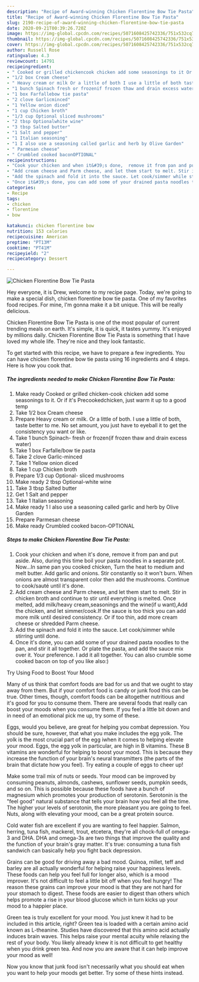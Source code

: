 ```yaml
---
description: "Recipe of Award-winning Chicken Florentine Bow Tie Pasta"
title: "Recipe of Award-winning Chicken Florentine Bow Tie Pasta"
slug: 2190-recipe-of-award-winning-chicken-florentine-bow-tie-pasta
date: 2020-09-21T00:39:26.720Z
image: https://img-global.cpcdn.com/recipes/5071608425742336/751x532cq70/chicken-florentine-bow-tie-pasta-recipe-main-photo.jpg
thumbnail: https://img-global.cpcdn.com/recipes/5071608425742336/751x532cq70/chicken-florentine-bow-tie-pasta-recipe-main-photo.jpg
cover: https://img-global.cpcdn.com/recipes/5071608425742336/751x532cq70/chicken-florentine-bow-tie-pasta-recipe-main-photo.jpg
author: Russell Rose
ratingvalue: 4.3
reviewcount: 14791
recipeingredient:
- " Cooked or grilled chickencook chicken add some seasonings to it Or if its Precookedchicken just warm it up to a good temp"
- "1/2 box Cream cheese"
- " Heavy cream or milk Or a little of both I use a little of both taste better to me No set amount you just have to eyeball it to get the consistency you want or like"
- "1 bunch Spinach fresh or frozenif frozen thaw and drain excess water"
- "1 box Farfallebow tie pasta"
- "2 clove Garlicminced"
- "1 Yellow onion diced"
- "1 cup Chicken broth"
- "1/3 cup Optional sliced mushrooms"
- "2 tbsp Optionalwhite wine"
- "3 tbsp Salted butter"
- "1 Salt and pepper"
- "1 Italian seasoning"
- "1 I also use a seasoning called garlic and herb by Olive Garden"
- " Parmesan cheese"
- " Crumbled cooked baconOPTIONAL"
recipeinstructions:
- "Cook your chicken and when it&#39;s done,  remove it from pan and put aside. Also, during this time boil your pasta noodles in a separate pot. Now...In same pan you cooked chicken, Turn the heat to medium and melt butter. Add garlic and onions. Stir constantly so it won&#39;t burn. When onions are almost transparent color then add the mushrooms. Continue to cook/sauté until it&#39;s done."
- "Add cream cheese and Parm cheese, and let them start to melt. Stir in chicken broth  and continue to stir until everything is melted. Once melted, add milk/heavy cream,seasonings and the wine(if u want),Add the chicken, and let simmer/cook.If the sauce is too thick you can add more milk until desired consistency. Or if too thin, add more cream cheese or shredded Parm cheese."
- "Add the spinach and fold it into the sauce. Let cook/simmer while stirring until done."
- "Once it&#39;s done, you can add some of your drained pasta noodles to the pan, and stir it all together. Or plate the pasta, and add the sauce mix over it. Your preference. I add it all together. You can also crumble some cooked bacon on top of you like also:)"
categories:
- Recipe
tags:
- chicken
- florentine
- bow

katakunci: chicken florentine bow 
nutrition: 153 calories
recipecuisine: American
preptime: "PT13M"
cooktime: "PT41M"
recipeyield: "2"
recipecategory: Dessert

---
```



![Chicken Florentine Bow Tie Pasta](https://img-global.cpcdn.com/recipes/5071608425742336/751x532cq70/chicken-florentine-bow-tie-pasta-recipe-main-photo.jpg)

Hey everyone, it is Drew, welcome to my recipe page. Today, we're going to make a special dish, chicken florentine bow tie pasta. One of my favorites food recipes. For mine, I'm gonna make it a bit unique. This will be really delicious.



Chicken Florentine Bow Tie Pasta is one of the most popular of current trending meals on earth. It's simple, it is quick, it tastes yummy. It's enjoyed by millions daily. Chicken Florentine Bow Tie Pasta is something that I have loved my whole life. They're nice and they look fantastic.


To get started with this recipe, we have to prepare a few ingredients. You can have chicken florentine bow tie pasta using 16 ingredients and 4 steps. Here is how you cook that.

<!--inarticleads1-->

##### The ingredients needed to make Chicken Florentine Bow Tie Pasta:

1. Make ready  Cooked or grilled chicken-cook chicken add some seasonings to it. Or if it&#39;s Precookedchicken, just warm it up to a good temp
1. Take 1/2 box Cream cheese
1. Prepare  Heavy cream or milk. Or a little of both. I use a little of both, taste better to me. No set amount, you just have to eyeball it to get the consistency you want or like.
1. Take 1 bunch Spinach- fresh or frozen(if frozen thaw and drain excess water)
1. Take 1 box Farfalle/bow tie pasta
1. Take 2 clove Garlic-minced
1. Take 1 Yellow onion diced
1. Take 1 cup Chicken broth
1. Prepare 1/3 cup Optional- sliced mushrooms
1. Make ready 2 tbsp Optional-white wine
1. Take 3 tbsp Salted butter
1. Get 1 Salt and pepper
1. Take 1 Italian seasoning
1. Make ready 1 I also use a seasoning called garlic and herb by Olive Garden
1. Prepare  Parmesan cheese
1. Make ready  Crumbled cooked bacon-OPTIONAL




<!--inarticleads2-->

##### Steps to make Chicken Florentine Bow Tie Pasta:

1. Cook your chicken and when it&#39;s done,  remove it from pan and put aside. Also, during this time boil your pasta noodles in a separate pot. Now...In same pan you cooked chicken, Turn the heat to medium and melt butter. Add garlic and onions. Stir constantly so it won&#39;t burn. When onions are almost transparent color then add the mushrooms. Continue to cook/sauté until it&#39;s done.
1. Add cream cheese and Parm cheese, and let them start to melt. Stir in chicken broth  and continue to stir until everything is melted. Once melted, add milk/heavy cream,seasonings and the wine(if u want),Add the chicken, and let simmer/cook.If the sauce is too thick you can add more milk until desired consistency. Or if too thin, add more cream cheese or shredded Parm cheese.
1. Add the spinach and fold it into the sauce. Let cook/simmer while stirring until done.
1. Once it&#39;s done, you can add some of your drained pasta noodles to the pan, and stir it all together. Or plate the pasta, and add the sauce mix over it. Your preference. I add it all together. You can also crumble some cooked bacon on top of you like also:)




Try Using Food to Boost Your Mood


Many of us think that comfort foods are bad for us and that we ought to stay away from them. But if your comfort food is candy or junk food this can be true. Other times, though, comfort foods can be altogether nutritious and it's good for you to consume them. There are several foods that really can boost your moods when you consume them. If you feel a little bit down and in need of an emotional pick me up, try some of these.

Eggs, would you believe, are great for helping you combat depression. You should be sure, however, that what you make includes the egg yolk. The yolk is the most crucial part of the egg iwhen it comes to helping elevate your mood. Eggs, the egg yolk in particular, are high in B vitamins. These B vitamins are wonderful for helping to boost your mood. This is because they increase the function of your brain's neural transmitters (the parts of the brain that dictate how you feel). Try eating a couple of eggs to cheer up!

Make some trail mix of nuts or seeds. Your mood can be improved by consuming peanuts, almonds, cashews, sunflower seeds, pumpkin seeds, and so on. This is possible because these foods have a bunch of magnesium which promotes your production of serotonin. Serotonin is the "feel good" natural substance that tells your brain how you feel all the time. The higher your levels of serotonin, the more pleasant you are going to feel. Nuts, along with elevating your mood, can be a great protein source.

Cold water fish are excellent if you are wanting to feel happier. Salmon, herring, tuna fish, mackerel, trout, etcetera, they're all chock-full of omega-3 and DHA. DHA and omega-3s are two things that improve the quality and the function of your brain's gray matter. It's true: consuming a tuna fish sandwich can basically help you fight back depression. 

Grains can be good for driving away a bad mood. Quinoa, millet, teff and barley are all actually wonderful for helping raise your happiness levels. These foods can help you feel full for longer also, which is a mood improver. It's not difficult to feel a little bit off when you feel hungry! The reason these grains can improve your mood is that they are not hard for your stomach to digest. These foods are easier to digest than others which helps promote a rise in your blood glucose which in turn kicks up your mood to a happier place.

Green tea is truly excellent for your mood. You just knew it had to be included in this article, right? Green tea is loaded with a certain amino acid known as L-theanine. Studies have discovered that this amino acid actually induces brain waves. This helps raise your mental acuity while relaxing the rest of your body. You likely already knew it is not difficult to get healthy when you drink green tea. And now you are aware that it can help improve your mood as well!

Now you know that junk food isn't necessarily what you should eat when you want to help your moods get better. Try  some  of  these  hints  instead.

